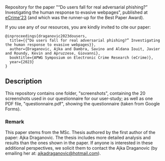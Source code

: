 Repository for the paper "“Do users fall for real adversarial phishing?” Investigating the human response to evasive webpages", published at [eCrime'23](https://apwg.org/event/ecrime2023/) (and which was the runner-up for the Best Paper Award).

If you use any of our resources, you are kindly invited to cite our paper:

```
@inproceedings{draganovic2023dousers,
  title={{“Do users fall for real adversarial phishing?” Investigating the human response to evasive webpages}},
  author={Draganovic, Ajka and Dambra, Savino and Aldana Iouit, Javier and Roundy, Kevin and Apruzzese, Giovanni},
  booktitle={APWG Symposium on Electronic Crime Research (eCrime)},
  year={2023}
}
```

## Description
This repository contains one folder, "screenshots", containing the 20 screenshots used in our questionnaire for our user-study; as well as one PDF file, "questionnaire.pdf", showing the questionnaire (taken from Google Forms).

### Remark

This paper stems from the MSc. Thesis authored by the first author of the paper: Ajka Draganovic. The thesis includes more detailed analysis and results than the ones shown in the paper. If anyone is interested in these additional perspectives, we solicit them to contact the Ajka Draganovic (by emailing her at: ajkadraganovic@hotmail.com).
